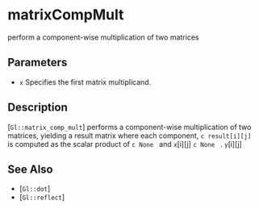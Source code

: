 # matrixCompMult
perform a component-wise multiplication of two matrices

## Parameters
- `x`
  Specifies the first matrix multiplicand.

## Description
[`Gl::matrix_comp_mult`] performs a component-wise multiplication of
  two matrices, yielding a result matrix where each component, ```c
  result[i][j] ``` is computed as the scalar product of ```c None ```
  and `x`[i][j] ```c None ``` . `y`[i][j]

## See Also
- [`Gl::dot`]
- [`Gl::reflect`]
